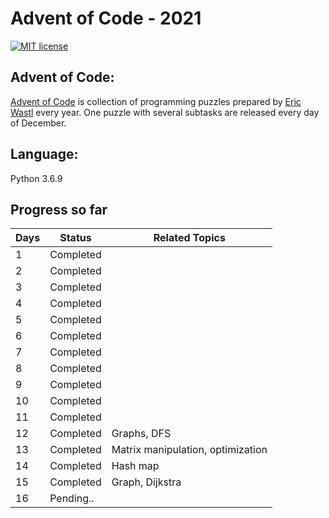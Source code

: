 # Advent of Code - 2021

[![MIT license](https://img.shields.io/badge/License-MIT-blue.svg)](https://opensource.org/licenses/MIT)


## Advent of Code:
[Advent of Code](http://adventofcode.com) is collection of programming puzzles prepared by [Eric Wastl](https://twitter.com/ericwastl) every year. One puzzle with several subtasks are released every day of December. 

## Language:
Python 3.6.9

## Progress so far

| Days | Status |Related Topics|               
| --- | --- |-------|		 
| 1 | Completed ||
| 2 | Completed ||
| 3 | Completed ||
| 4 | Completed ||
| 5 | Completed ||
| 6 | Completed ||
| 7 | Completed ||
| 8 | Completed ||
| 9 | Completed ||
| 10| Completed ||
| 11| Completed ||
| 12| Completed | Graphs, DFS|
| 13| Completed |Matrix manipulation, optimization|
| 14| Completed | Hash map|
|15| Completed |Graph, Dijkstra|
|16| Pending..||
